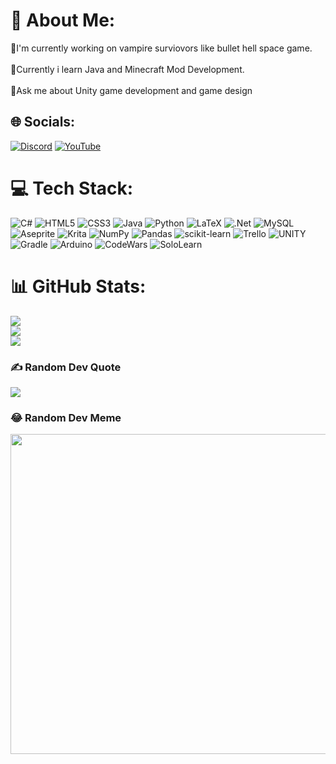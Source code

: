 # 💫 About Me:
🔭I'm currently working on vampire surviovors like bullet hell space game.<br><br>🌱Currently i learn Java and Minecraft Mod Development.<br><br>💬Ask me about Unity game development and game design


## 🌐 Socials:
[![Discord](https://img.shields.io/badge/Discord-%237289DA.svg?logo=discord&logoColor=white)](https://discord.gg/answed) [![YouTube](https://img.shields.io/badge/YouTube-%23FF0000.svg?logo=YouTube&logoColor=white)](https://youtube.com/@https://www.youtube.com/channel/UCRjjNxhBhynX-HnY2db8Ksg) 

# 💻 Tech Stack:
![C#](https://img.shields.io/badge/c%23-%23239120.svg?style=for-the-badge&logo=c-sharp&logoColor=white) ![HTML5](https://img.shields.io/badge/html5-%23E34F26.svg?style=for-the-badge&logo=html5&logoColor=white) ![CSS3](https://img.shields.io/badge/css3-%231572B6.svg?style=for-the-badge&logo=css3&logoColor=white) ![Java](https://img.shields.io/badge/java-%23ED8B00.svg?style=for-the-badge&logo=java&logoColor=white) ![Python](https://img.shields.io/badge/python-3670A0?style=for-the-badge&logo=python&logoColor=ffdd54) ![LaTeX](https://img.shields.io/badge/latex-%23008080.svg?style=for-the-badge&logo=latex&logoColor=white) ![.Net](https://img.shields.io/badge/.NET-5C2D91?style=for-the-badge&logo=.net&logoColor=white) ![MySQL](https://img.shields.io/badge/mysql-%2300f.svg?style=for-the-badge&logo=mysql&logoColor=white) ![Aseprite](https://img.shields.io/badge/Aseprite-FFFFFF?style=for-the-badge&logo=Aseprite&logoColor=#7D929E) ![Krita](https://img.shields.io/badge/Krita-203759?style=for-the-badge&logo=krita&logoColor=EEF37B) ![NumPy](https://img.shields.io/badge/numpy-%23013243.svg?style=for-the-badge&logo=numpy&logoColor=white) ![Pandas](https://img.shields.io/badge/pandas-%23150458.svg?style=for-the-badge&logo=pandas&logoColor=white) ![scikit-learn](https://img.shields.io/badge/scikit--learn-%23F7931E.svg?style=for-the-badge&logo=scikit-learn&logoColor=white) ![Trello](https://img.shields.io/badge/Trello-%23026AA7.svg?style=for-the-badge&logo=Trello&logoColor=white) ![UNITY](https://img.shields.io/badge/Unity-%2320232a.svg?style=for-the-badge&logo=unity&logoColor=white) ![Gradle](https://img.shields.io/badge/Gradle-02303A.svg?style=for-the-badge&logo=Gradle&logoColor=white) ![Arduino](https://img.shields.io/badge/-Arduino-00979D?style=for-the-badge&logo=Arduino&logoColor=white) ![CodeWars](https://img.shields.io/badge/codewars-%23B1361E?style=for-the-badge&logo=codewars&logoColor=white) ![SoloLearn](https://img.shields.io/badge/sololearn-%23149EF2?style=for-the-badge&logo=sololearn&logoColor=white)

# 📊 GitHub Stats:
![](https://github-readme-stats.vercel.app/api?username=Answed&theme=dark&hide_border=false&include_all_commits=true&count_private=true)<br/>
![](https://github-readme-streak-stats.herokuapp.com/?user=Answed&theme=dark&hide_border=false)<br/>
![](https://github-readme-stats.vercel.app/api/top-langs/?username=Answed&theme=dark&hide_border=false&include_all_commits=true&count_private=true&layout=compact)

### ✍️ Random Dev Quote
![](https://quotes-github-readme.vercel.app/api?type=horizontal&theme=radical)

### 😂 Random Dev Meme
<img src="https://rm.up.railway.app/" width="512px"/>

<!-- Proudly created with GPRM ( https://gprm.itsvg.in ) -->
